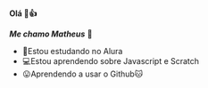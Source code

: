 **Olá 🙂👍**

**_Me chamo Matheus_** 👦

- 📘Estou estudando no Alura
- 💻Estou aprendendo sobre Javascript e Scratch
- 😛Aprendendo a usar o Github🐱
